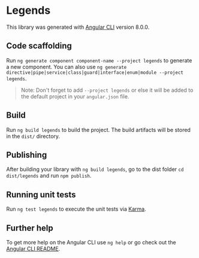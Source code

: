 # Legends

This library was generated with [Angular CLI](https://github.com/angular/angular-cli) version 8.0.0.

## Code scaffolding

Run `ng generate component component-name --project legends` to generate a new component. You can also use `ng generate directive|pipe|service|class|guard|interface|enum|module --project legends`.
> Note: Don't forget to add `--project legends` or else it will be added to the default project in your `angular.json` file. 

## Build

Run `ng build legends` to build the project. The build artifacts will be stored in the `dist/` directory.

## Publishing

After building your library with `ng build legends`, go to the dist folder `cd dist/legends` and run `npm publish`.

## Running unit tests

Run `ng test legends` to execute the unit tests via [Karma](https://karma-runner.github.io).

## Further help

To get more help on the Angular CLI use `ng help` or go check out the [Angular CLI README](https://github.com/angular/angular-cli/blob/master/README.md).
